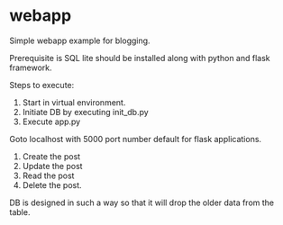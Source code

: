 # webapp

Simple webapp example for blogging. 

Prerequisite is SQL lite should be installed along with python and flask framework. 


Steps to execute:

1. Start in virtual environment.
2. Initiate DB by executing init_db.py
3. Execute app.py

Goto localhost with 5000 port number default for flask applications. 

1. Create the post 
2. Update the post 
3. Read the post 
4. Delete the post.


DB is designed in such a way so that it will drop the older data from the table. 

